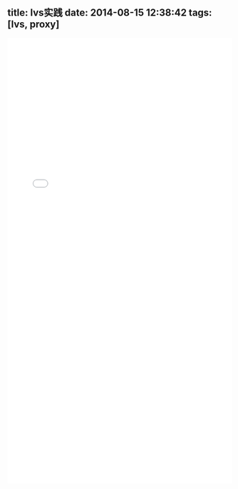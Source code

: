 title: lvs实践
date: 2014-08-15 12:38:42
tags: [lvs, proxy]
---
<iframe src="/docs/lvs/index.html" frameBorder="0" width="100%" scrolling="yes" height="1000px"></iframe>